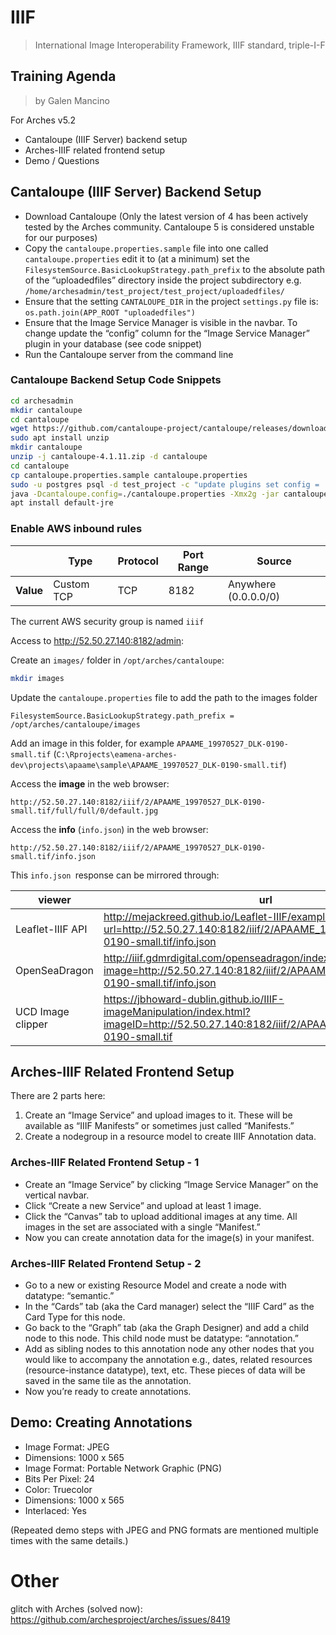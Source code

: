 # IIIF
> International Image Interoperability Framework, IIIF standard, triple-I-F

## Training Agenda
> by Galen Mancino

For Arches v5.2

- Cantaloupe (IIIF Server) backend setup
- Arches-IIIF related frontend setup
- Demo / Questions

## Cantaloupe (IIIF Server) Backend Setup

- Download Cantaloupe (Only the latest version of 4 has been actively tested by the Arches community. Cantaloupe 5 is considered unstable for our purposes)
- Copy the `cantaloupe.properties.sample` file into one called `cantaloupe.properties` edit it to (at a minimum) set the `FilesystemSource.BasicLookupStrategy.path_prefix` to the absolute path of the “uploadedfiles” directory inside the project subdirectory e.g. `/home/archesadmin/test_project/test_project/uploadedfiles/`
- Ensure that the setting `CANTALOUPE_DIR` in the project `settings.py` file is: `os.path.join(APP_ROOT "uploadedfiles")`
- Ensure that the Image Service Manager is visible in the navbar. To change update the “config” column for the “Image Service Manager” plugin in your database (see code snippet)
- Run the Cantaloupe server from the command line

### Cantaloupe Backend Setup Code Snippets

```bash
cd archesadmin
mkdir cantaloupe
cd cantaloupe
wget https://github.com/cantaloupe-project/cantaloupe/releases/download/v4.1.11/cantaloupe-4.1.11.zip
sudo apt install unzip
mkdir cantaloupe
unzip -j cantaloupe-4.1.11.zip -d cantaloupe
cd cantaloupe
cp cantaloupe.properties.sample cantaloupe.properties
sudo -u postgres psql -d test_project -c "update plugins set config = '{"show":true}' where name = 'Image Service Manager';"
java -Dcantaloupe.config=./cantaloupe.properties -Xmx2g -jar cantaloupe-4.1.11.war
apt install default-jre
```

### Enable AWS inbound rules

|            | Type       | Protocol | Port Range | Source          |
|------------|------------|----------|------------|-----------------|
| **Value**  | Custom TCP | TCP      | 8182       | Anywhere (0.0.0.0/0) |

The current AWS security group is named `iiif`

Access to http://52.50.27.140:8182/admin:

Create an `images/` folder in `/opt/arches/cantaloupe`:

```bash
mkdir images
```

Update the `cantaloupe.properties` file to add the path to the images folder

```
FilesystemSource.BasicLookupStrategy.path_prefix = /opt/arches/cantaloupe/images
```

Add an image in this folder, for example `APAAME_19970527_DLK-0190-small.tif` (`C:\Rprojects\eamena-arches-dev\projects\apaame\sample\APAAME_19970527_DLK-0190-small.tif`)

Access the **image** in the web browser:

```
http://52.50.27.140:8182/iiif/2/APAAME_19970527_DLK-0190-small.tif/full/full/0/default.jpg
```

Access the **info** (`info.json`) in the web browser:

```
http://52.50.27.140:8182/iiif/2/APAAME_19970527_DLK-0190-small.tif/info.json
```

This `info.json `response can be mirrored through:

|  viewer       | url       | 
|------------|------------|
| Leaflet-IIIF API  | http://mejackreed.github.io/Leaflet-IIIF/examples/?url=http://52.50.27.140:8182/iiif/2/APAAME_19970527_DLK-0190-small.tif/info.json |
| OpenSeaDragon  | http://iiif.gdmrdigital.com/openseadragon/index.html?image=http://52.50.27.140:8182/iiif/2/APAAME_19970527_DLK-0190-small.tif/info.json |
| UCD Image clipper | https://jbhoward-dublin.github.io/IIIF-imageManipulation/index.html?imageID=http://52.50.27.140:8182/iiif/2/APAAME_19970527_DLK-0190-small.tif |



## Arches-IIIF Related Frontend Setup

There are 2 parts here:

1. Create an “Image Service” and upload images to it. These will be available as “IIIF Manifests” or sometimes just called “Manifests.”
2. Create a nodegroup in a resource model to create IIIF Annotation data.

### Arches-IIIF Related Frontend Setup - 1

- Create an “Image Service” by clicking “Image Service Manager” on the vertical navbar.
- Click “Create a new Service” and upload at least 1 image.
- Click the “Canvas” tab to upload additional images at any time. All images in the set are associated with a single “Manifest.”
- Now you can create annotation data for the image(s) in your manifest.

### Arches-IIIF Related Frontend Setup - 2

- Go to a new or existing Resource Model and create a node with datatype: “semantic.”
- In the “Cards” tab (aka the Card manager) select the “IIIF Card” as the Card Type for this node.
- Go back to the “Graph” tab (aka the Graph Designer) and add a child node to this node. This child node must be datatype: “annotation.”
- Add as sibling nodes to this annotation node any other nodes that you would like to accompany the annotation e.g., dates, related resources (resource-instance datatype), text, etc. These pieces of data will be saved in the same tile as the annotation.
- Now you’re ready to create annotations.

## Demo: Creating Annotations

- Image Format: JPEG
- Dimensions: 1000 x 565
- Image Format: Portable Network Graphic (PNG)
- Bits Per Pixel: 24
- Color: Truecolor
- Dimensions: 1000 x 565
- Interlaced: Yes

(Repeated demo steps with JPEG and PNG formats are mentioned multiple times with the same details.)


# Other

glitch with Arches (solved now): https://github.com/archesproject/arches/issues/8419